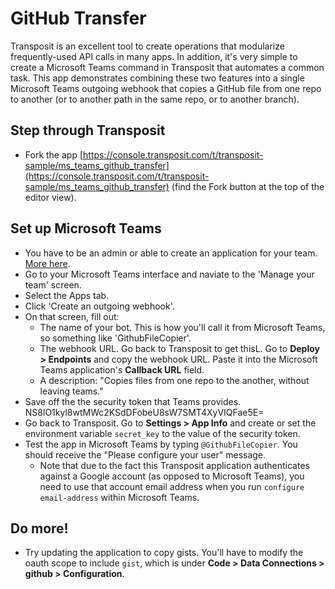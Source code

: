 # GitHub Transfer

Transposit is an excellent tool to create operations that modularize frequently-used API calls in many apps. In addition, it's very simple to create a Microsoft Teams command in Transposit that automates a common task. This app demonstrates combining these two features into a single Microsoft Teams outgoing webhook that copies a GitHub file from one repo to another (or to another path in the same repo, or to another branch).

## Step through Transposit

  * Fork the app [https://console.transposit.com/t/transposit-sample/ms_teams_github_transfer](https://console.transposit.com/t/transposit-sample/ms_teams_github_transfer) (find the Fork button at the top of the editor view).

## Set up Microsoft Teams

  * You have to be an admin or able to create an application for your team. [More here](https://docs.microsoft.com/en-us/microsoftteams/platform/concepts/outgoingwebhook).
  * Go to your Microsoft Teams interface and naviate to the 'Manage your team' screen.
  * Select the Apps tab.
  * Click 'Create an outgoing webhook'.
  * On that screen, fill out:
     * The name of your bot. This is how you'll call it from Microsoft Teams, so something like 'GithubFileCopier'.
     * The webhook URL. Go back to Transposit to get thisL. Go to **Deploy > Endpoints** and copy the webhook URL. Paste it into the Microsoft Teams application's **Callback URL** field. 
     * A description: "Copies files from one repo to the another, without leaving teams."
  * Save off the the security token that Teams provides. 
NS8lO1kyl8wtMWc2KSdDFobeU8sW7SMT4XyVIQFae5E=
  * Go back to Transposit. Go to **Settings > App Info** and create or set the environment variable `secret_key` to the value of the security token. 
  * Test the app in Microsoft Teams by typing `@GithubFileCopier`. You should receive the "Please configure your user" message.
    * Note that due to the fact this Transposit application authenticates against a Google account (as opposed to Microsoft Teams), you need to use that account email address when you run `configure email-address` within Microsoft Teams. 

## Do more!

  * Try updating the application to copy gists. You'll have to modify the oauth scope to include `gist`, which is under **Code > Data Connections > github > Configuration**. 
